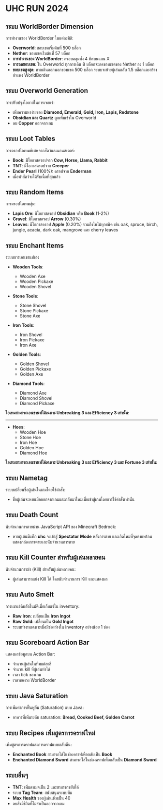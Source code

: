 # UHC RUN 2024

## ระบบ WorldBorder Dimension
การทำงานของ WorldBorder ในแต่ละมิติ:
- **Overworld**: ขอบเขตเริ่มต้นที่ 500 บล็อก
- **Nether**: ขอบเขตเริ่มต้นที่ 57 บล็อก
- **การทำงานของ WorldBorder**: ครอบคลุมทั้ง 4 ทิศบนแกน X
- **การลดขอบเขต**: ใน Overworld ทุกการเดิน 8 บล็อกจะลดขอบเขตของ Nether ลง 1 บล็อก
- **ขอบเขตสูงสุด**: หากเดินออกนอกขอบเขต 500 บล็อก ระบบจะย้ายผู้เล่นกลับ 1.5 บล็อกและสร้างกำแพง WorldBorder

## ระบบ Overworld Generation
การปรับปรุงโอกาสในการเจอแร่:
- เพิ่มความหาง่ายของ **Diamond, Emerald, Gold, Iron, Lapis, Redstone**
- **Obsidian และ Quartz** ถูกเพิ่มเข้าใน Overworld
- ลบ **Copper** ออกจากเกม

## ระบบ Loot Tables
การดรอปไอเทมพิเศษจากสัตว์และมอนสเตอร์:
- **Book**: มีโอกาสดรอปจาก **Cow, Horse, Llama, Rabbit**
- **TNT**: มีโอกาสดรอปจาก **Creeper**
- **Ender Pearl** (100%): ดรอปจาก **Enderman**
- เมื่อฆ่าสัตว์จะได้รับเนื้อที่สุกแล้ว

## ระบบ Random Items
การดรอปไอเทมสุ่ม:
- **Lapis Ore**: มีโอกาสดรอป **Obsidian** หรือ **Book** (1-2%)
- **Gravel**: มีโอกาสดรอป **Arrow** (0.30%)
- **Leaves**: มีโอกาสดรอป **Apple** (0.20%) รวมถึงใบไม้ทุกชนิด เช่น oak, spruce, birch, jungle, acacia, dark oak, mangrove และ cherry leaves

## ระบบ Enchant Items
ระบบการเอนชานท์เอง
<br>


- **Wooden Tools**: 
  - Wooden Axe
  - Wooden Pickaxe
  - Wooden Shovel

- **Stone Tools**: 
  - Stone Shovel
  - Stone Pickaxe
  - Stone Axe

- **Iron Tools**: 
  - Iron Shovel
  - Iron Pickaxe
  - Iron Axe

- **Golden Tools**: 
  - Golden Shovel
  - Golden Pickaxe
  - Golden Axe

- **Diamond Tools**: 
  - Diamond Axe
  - Diamond Shovel
  - Diamond Pickaxe
    
**ไอเทมสามารถเอนชานท์ได้เฉพาะ Unbreaking 3 และ Efficiency 3 เท่านั้น:**

---
- **Hoes**:
  - Wooden Hoe
  - Stone Hoe
  - Iron Hoe
  - Golden Hoe
  - Diamond Hoe
    
**ไอเทมสามารถเอนชานท์ได้เฉพาะ Unbreaking 3 และ Efficiency 3 และ Fortune 3 เท่านั้น:**

## ระบบ Nametag
ระบบเปลี่ยนชื่อผู้เล่นในเกมโดยใช้คำสั่ง:
- ชื่อผู้เล่นจะหายเมื่อออกจากเกมและกลับมาใหม่เมื่อเข้าสู่เกมโดยการใช้คำสั่งเท่านั้น

## ระบบ Death Count
นับจำนวนการตายผ่าน JavaScript API ของ Minecraft Bedrock:
- หากผู้เล่นมีแท็ก **uhc** จะเข้าสู่ **Spectator Mode** หลังการตาย และเกิดใหม่ที่จุดตายพร้อมแสดงกล่องการตายและนับจำนวนการตาย

## ระบบ Kill Counter สำหรับผู้เล่นหลายคน
นับจำนวนการฆ่า (Kill) สำหรับผู้เล่นหลายคน:
- ผู้เล่นสามารถแย่ง Kill ได้ โดยนับจำนวนการ Kill และแสดงผล

## ระบบ Auto Smelt
การเผาแร่ดิบอัตโนมัติเมื่อเก็บแร่ใน inventory:
- **Raw Iron**: เปลี่ยนเป็น **Iron Ingot**
- **Raw Gold**: เปลี่ยนเป็น **Gold Ingot**
- ระบบทำงานเฉพาะเมื่อมีช่องว่างใน inventory อย่างน้อย 1 ช่อง

## ระบบ Scoreboard Action Bar
แสดงผลข้อมูลบน Action Bar:
- จำนวนผู้เล่นในทีมแต่ละสี
- จำนวน kill ที่ผู้เล่นทำได้
- เวลา tick ของเกม
- เวลาของวง WorldBorder

## ระบบ Java Saturation
การเพิ่มค่าการฟื้นฟูอิ่ม (Saturation) แบบ Java:
- อาหารที่เพิ่มระดับ saturation: **Bread, Cooked Beef, Golden Carrot**

## ระบบ Recipes เพิ่มสูตรการคราฟใหม่
เพิ่มสูตรการคราฟและการคราฟแบบกลับคืน:
- **Enchanted Book** สามารถใส่ในช่องคราฟเพื่อกลับเป็น **Book**
- **Enchanted Diamond Sword** สามารถใส่ในช่องคราฟเพื่อกลับเป็น **Diamond Sword**

## ระบบอื่นๆ
- **TNT**: เพิ่มดาเมจเป็น 2 และสามารถขยับได้
- ระบบ **Tag Team**: สนับสนุนระบบทีม
- **Max Health** ของผู้เล่นเพิ่มเป็น 40
- ลบสิ่งมีชีวิตที่ไม่จำเป็นออกจากเกม

